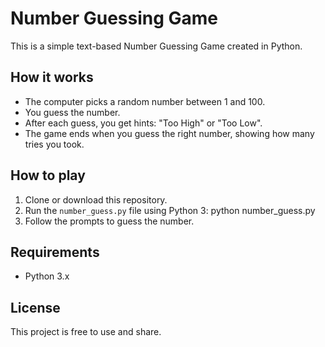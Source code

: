 # Number Guessing Game

This is a simple text-based Number Guessing Game created in Python.

## How it works

- The computer picks a random number between 1 and 100.
- You guess the number.
- After each guess, you get hints: "Too High" or "Too Low".
- The game ends when you guess the right number, showing how many tries you took.

## How to play

1. Clone or download this repository.
2. Run the `number_guess.py` file using Python 3:
python number_guess.py
3. Follow the prompts to guess the number.

## Requirements

- Python 3.x

## License

This project is free to use and share.
